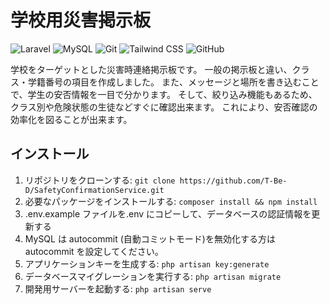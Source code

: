# 学校用災害掲示板
![Laravel](https://img.shields.io/badge/Laravel-v8.0-orange)
![MySQL](https://img.shields.io/badge/MySQL-v8.0-blue)
![Git](https://img.shields.io/badge/Git-v2.33.0-red)
![Tailwind CSS](https://img.shields.io/badge/Tailwind_CSS-v3.0.5-blueviolet)
![GitHub](https://img.shields.io/badge/GitHub--black?logo=GitHub)

学校をターゲットとした災害時連絡掲示板です。
一般の掲示板と違い、クラス・学籍番号の項目を作成しました。
また、メッセージと場所を書き込むことで、学生の安否情報を一目で分かります。
そして、絞り込み機能もあるため、クラス別や危険状態の生徒などすぐに確認出来ます。
これにより、安否確認の効率化を図ることが出来ます。

## インストール

1. リポジトリをクローンする: `git clone https://github.com/T-Be-D/SafetyConfirmationService.git`
2. 必要なパッケージをインストールする: `composer install && npm install`
3. .env.example ファイルを.env にコピーして、データベースの認証情報を更新する
4. MySQL は autocommit (自動コミットモード)を無効化する方は　 autocommit を設定してください。
5. アプリケーションキーを生成する: `php artisan key:generate`
6. データベースマイグレーションを実行する: `php artisan migrate`
7. 開発用サーバーを起動する: `php artisan serve`
